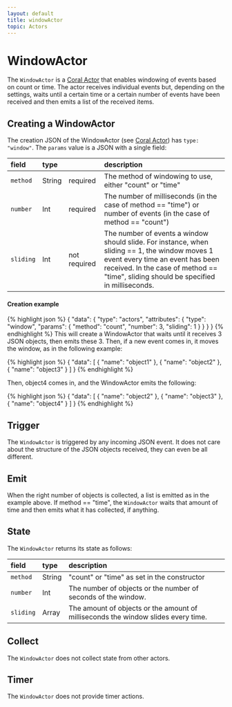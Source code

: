 ```yaml
---
layout: default
title: windowActor
topic: Actors
---
```

<!--
   Licensed to the Apache Software Foundation (ASF) under one or more
   contributor license agreements.  See the NOTICE file distributed with
   this work for additional information regarding copyright ownership.
   The ASF licenses this file to You under the Apache License, Version 2.0
   (the "License"); you may not use this file except in compliance with
   the License.  You may obtain a copy of the License at

       http://www.apache.org/licenses/LICENSE-2.0

   Unless required by applicable law or agreed to in writing, software
   distributed under the License is distributed on an "AS IS" BASIS,
   WITHOUT WARRANTIES OR CONDITIONS OF ANY KIND, either express or implied.
   See the License for the specific language governing permissions and
   limitations under the License.
-->

# WindowActor
The `WindowActor` is a [Coral Actor](/actors/overview/) that enables windowing of events based on count or time. The actor receives individual events but, depending on the settings, waits until a certain time or a certain number of events have been received and then emits a list of the received items.

## Creating a WindowActor
The creation JSON of the WindowActor (see [Coral Actor](/actors/overview/)) has `type: "window"`.
The `params` value is a JSON with a single field:

field  | type |    | description
:----- | :---- | :--- | :------------
`method` | String | required | The method of windowing to use, either "count" or "time"
`number` | Int | required | The number of milliseconds (in the case of method == "time") or number of events (in the case of method == "count")
`sliding` | Int | not required | The number of events a window should slide. For instance, when sliding == 1, the window moves 1 event every time an event has been received. In the case of method == "time", sliding should be specified in milliseconds.

#### Creation example
{% highlight json %}
{
  "data": {
    "type": "actors",
    "attributes": {
      "type": "window",
      "params": {
        "method": "count",
        "number": 3,
        "sliding": 1
      }
    }
  }
}
{% endhighlight %}
This will create a WindowActor that waits until it receives 3 JSON objects, then emits these 3. Then, if a new event comes in, it moves the window, as in the following example:

{% highlight json %}
{
   "data": [
      { "name": "object1" },
      { "name": "object2" },
      { "name": "object3" }
   ]
}
{% endhighlight %}

Then, object4 comes in, and the WindowActor emits the following: 

{% highlight json %}
{
   "data": [
      { "name": "object2" },
      { "name": "object3" },
      { "name": "object4" }
   ]
}
{% endhighlight %}

## Trigger
The `WindowActor` is triggered by any incoming JSON event. It does not care about the structure of the JSON objects received, they can even be all different.

## Emit
When the right number of objects is collected, a list is emitted as in the example above. If method == "time", the `WindowActor` waits that amount of time and then emits what it has collected, if anything.

## State
The `WindowActor` returns its state as follows:

field |type| description
:--- | :--- | :---
`method` | String | "count" or "time" as set in the constructor
`number` | Int | The number of objects or the number of seconds of the window.
`sliding` | Array | The amount of objects or the amount of milliseconds the window slides every time.

## Collect
The `WindowActor` does not collect state from other actors.

## Timer
The `WindowActor` does not provide timer actions.